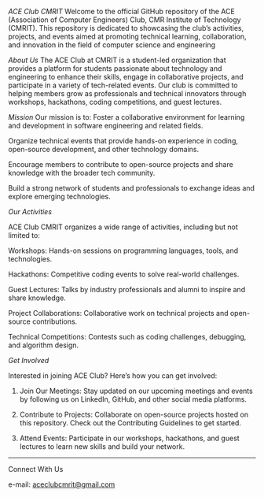 *ACE Club CMRIT*
Welcome to the official GitHub repository of the ACE (Association of Computer Engineers) Club, CMR Institute of Technology (CMRIT).
This repository is dedicated to showcasing the club’s activities, projects, and events aimed at promoting technical learning, collaboration, and innovation in the field of computer science and engineering

*About Us*
The ACE Club at CMRIT is a student-led organization that provides a platform for students passionate about technology and engineering to enhance their skills, engage in collaborative projects, and participate in a variety of tech-related events. Our club is committed to helping members grow as professionals and technical innovators through workshops, hackathons, coding competitions, and guest lectures.

*Mission*
Our mission is to:
Foster a collaborative environment for learning and development in software engineering and related fields.

Organize technical events that provide hands-on experience in coding, open-source development, and other technology domains.

Encourage members to contribute to open-source projects and share knowledge with the broader tech community.

Build a strong network of students and professionals to exchange ideas and explore emerging technologies.


*Our Activities*

ACE Club CMRIT organizes a wide range of activities, including but not limited to:

Workshops: Hands-on sessions on programming languages, tools, and technologies.

Hackathons: Competitive coding events to solve real-world challenges.

Guest Lectures: Talks by industry professionals and alumni to inspire and share knowledge.

Project Collaborations: Collaborative work on technical projects and open-source contributions.

Technical Competitions: Contests such as coding challenges, debugging, and algorithm design.


*Get Involved*

Interested in joining ACE Club? Here’s how you can get involved:

1. Join Our Meetings: Stay updated on our upcoming meetings and events by following us on LinkedIn, GitHub, and other social media platforms.


2. Contribute to Projects: Collaborate on open-source projects hosted on this repository. Check out the Contributing Guidelines to get started.


3. Attend Events: Participate in our workshops, hackathons, and guest lectures to learn new skills and build your network.




---

Connect With Us

e-mail: aceclubcmrit@gmail.com


